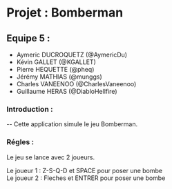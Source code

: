 # Projet : Bomberman  

## Equipe 5 :  
* Aymeric DUCROQUETZ (@AymericDu)  
* Kévin GALLET (@KGALLET)  
* Pierre HEQUETTE (@pheq)  
* Jérémy MATHIAS (@munggs)  
* Charles VANEENOO (@CharlesVaneenoo)  
* Guillaume HERAS (@DiabloHellfire)  

### Introduction :  
-- Cette application simule le jeu Bomberman.
### Régles :  

Le jeu se lance avec 2 joueurs.

Le joueur 1 : Z-S-Q-D et SPACE pour poser une bombe  
Le joueur 2 : Fleches et ENTRER pour poser une bombe
